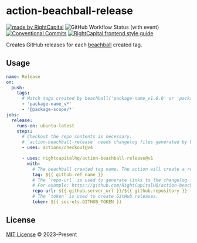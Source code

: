 # action-beachball-release

<!-- Badges area start -->

[![made by RightCapital](https://img.shields.io/badge/made_by-RightCapital-4966d0)](https://rightcapital.com)
![GitHub Workflow Status (with event)](https://img.shields.io/github/actions/workflow/status/RightCapitalHQ/action-beachball-release/ci.yml)
[![Conventional Commits](https://img.shields.io/badge/Conventional%20Commits-1.0.0-%23FE5196?logo=conventionalcommits&logoColor=white)](https://conventionalcommits.org)
[![RightCapital frontend style guide](https://img.shields.io/badge/code_style-RightCapital-5c4c64?labelColor=f0ede8)](https://github.com/RightCapitalHQ/frontend-style-guide)

<!-- Badges area end -->

Creates GitHub releases for each [beachball](https://microsoft.github.io/beachball/) created tag.

## Usage

```yaml
name: Release
on:
  push:
    tags:
      # Match tags created by beachball('package-name_v1.0.0' or 'package-scope/package-name_v1.0.0')
      - 'package-name_v*'
      - '@package-scope/*'
jobs:
  release:
    runs-on: ubuntu-latest
    steps:
      # Checkout the repo contents is necessary.
      # `action-beachball-release` needs changelog files generated by beachball from the repo.
      - uses: actions/checkout@v4

      - uses: rightcapitalhq/action-beachball-release@v1
        with:
          # The beachball created tag name. The action will create a release for this tag.
          tag: ${{ github.ref_name }}
          # The `repo-url` is used to generate links to the changelog files.
          # For example: https://github.com/RightCapitalHQ/action-beachball-release
          repo-url: ${{ github.server_url }}/${{ github.repository }}
          # The `token` is used to create GitHub releases.
          token: ${{ secrets.GITHUB_TOKEN }}
```

## License

[MIT License](LICENSE) © 2023-Present
